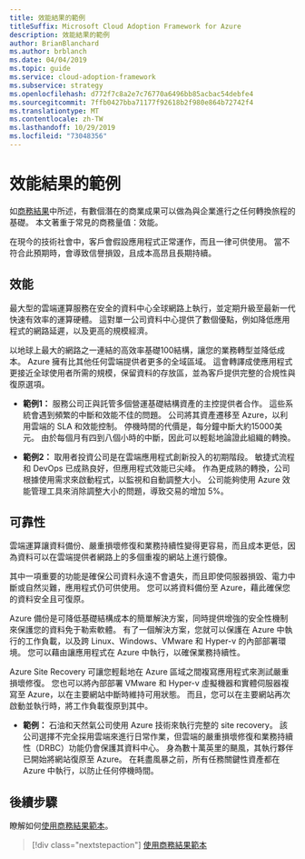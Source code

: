 ```yaml
---
title: 效能結果的範例
titleSuffix: Microsoft Cloud Adoption Framework for Azure
description: 效能結果的範例
author: BrianBlanchard
ms.author: brblanch
ms.date: 04/04/2019
ms.topic: guide
ms.service: cloud-adoption-framework
ms.subservice: strategy
ms.openlocfilehash: d772f7c8a2e7c76770a6496bb85acbac54debfe4
ms.sourcegitcommit: 7ffb0427bba71177f92618b2f980e864b72742f4
ms.translationtype: MT
ms.contentlocale: zh-TW
ms.lasthandoff: 10/29/2019
ms.locfileid: "73048356"
---
```

# <a name="examples-of-performance-outcomes"></a>效能結果的範例

如[商務結果](./index.md)中所述，有數個潛在的商業成果可以做為與企業進行之任何轉換旅程的基礎。 本文著重于常見的商務量值：效能。

在現今的技術社會中，客戶會假設應用程式正常運作，而且一律可供使用。 當不符合此預期時，會導致信譽損毀，且成本高昂且長期持續。

## <a name="performance"></a>效能

最大型的雲端運算服務在安全的資料中心全球網路上執行，並定期升級至最新一代快速有效率的運算硬體。 這對單一公司資料中心提供了數個優點，例如降低應用程式的網路延遲，以及更高的規模經濟。

以地球上最大的網路之一連結的高效率基礎100結構，讓您的業務轉型並降低成本。 Azure 擁有比其他任何雲端提供者更多的全域區域。 這會轉譯成使應用程式更接近全球使用者所需的規模，保留資料的存放區，並為客戶提供完整的合規性與復原選項。

- **範例1：** 服務公司正與託管多個營運基礎結構資產的主控提供者合作。 這些系統會遇到頻繁的中斷和效能不佳的問題。 公司將其資產遷移至 Azure，以利用雲端的 SLA 和效能控制。 停機時間的代價是，每分鐘中斷大約15000美元。 由於每個月有四到八個小時的中斷，因此可以輕鬆地論證此組織的轉換。

- **範例2：** 取用者投資公司是在雲端應用程式創新投入的初期階段。 敏捷式流程和 DevOps 已成熟良好，但應用程式效能已尖峰。 作為更成熟的轉換，公司根據使用需求來啟動程式，以監視和自動調整大小。 公司能夠使用 Azure 效能管理工具來消除調整大小的問題，導致交易的增加 5%。

## <a name="reliability"></a>可靠性

雲端運算讓資料備份、嚴重損壞修復和業務持續性變得更容易，而且成本更低，因為資料可以在雲端提供者網路上的多個重複的網站上進行鏡像。

其中一項重要的功能是確保公司資料永遠不會遺失，而且即使伺服器損毀、電力中斷或自然災難，應用程式仍可供使用。 您可以將資料備份至 Azure，藉此確保您的資料安全且可復原。

Azure 備份是可降低基礎結構成本的簡單解決方案，同時提供增強的安全性機制來保護您的資料免于勒索軟體。 有了一個解決方案，您就可以保護在 Azure 中執行的工作負載，以及跨 Linux、Windows、VMware 和 Hyper-v 的內部部署環境。 您可以藉由讓應用程式在 Azure 中執行，以確保業務持續性。

Azure Site Recovery 可讓您輕鬆地在 Azure 區域之間複寫應用程式來測試嚴重損壞修復。 您也可以將內部部署 VMware 和 Hyper-v 虛擬機器和實體伺服器複寫至 Azure，以在主要網站中斷時維持可用狀態。 而且，您可以在主要網站再次啟動並執行時，將工作負載復原到其中。

- **範例：** 石油和天然氣公司使用 Azure 技術來執行完整的 site recovery。 該公司選擇不完全採用雲端來進行日常作業，但雲端的嚴重損壞修復和業務持續性（DRBC）功能仍會保護其資料中心。 身為數十萬英里的颶風，其執行夥伴已開始將網站復原至 Azure。 在耗盡風暴之前，所有任務關鍵性資產都在 Azure 中執行，以防止任何停機時間。

## <a name="next-steps"></a>後續步驟

瞭解如何[使用商務結果範本](./business-outcome-template.md)。

> [!div class="nextstepaction"]
> [使用商務結果範本](./business-outcome-template.md)
